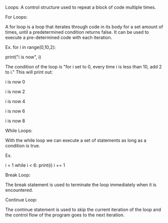 Loops:
A control structure used to repeat a block of code multiple times.

For Loops:

A for loop is a loop that iterates through code in its body for a set amount of times, until a predetermined condition returns false. It can be used to execute a pre-determined code with each iteration.

Ex. 
for i in range(0,10,2):

print("i is now", i)

The condition of the loop is "for i set to 0, every time i is less than 10, add 2 to i." This will print out:

i is now 0

i is now 2

i is now 4

i is now 6

i is now 8

While Loops: 

With the while loop we can execute a set of statements as long as a condition is true.

Ex.

i = 1
while i < 6:
  print(i)
  i += 1

Break Loop:

The break statement is used to terminate the loop immediately when it is encountered.

Continue Loop:

The continue statement is used to skip the current iteration of the loop and the control flow of the program goes to the next iteration.
